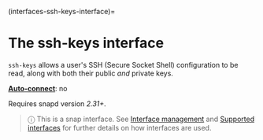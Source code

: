 (interfaces-ssh-keys-interface)=
# The ssh-keys interface

`ssh-keys` allows a user's SSH (Secure Socket Shell) configuration to be read, along with both their public *and* private keys.

**[Auto-connect](/t/interface-management/6154#heading--auto-connections)**: no</br>

Requires snapd version _2.31+_.

> ⓘ  This is a snap interface. See [Interface management](/) and [Supported interfaces](/interfaces/index) for further details on how interfaces are used.

